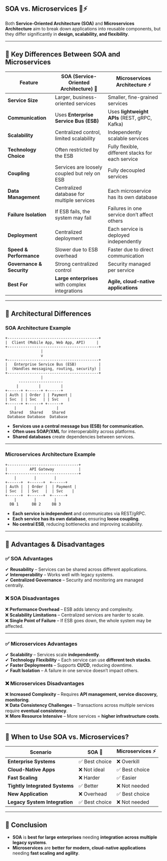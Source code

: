 ## **SOA vs. Microservices** 🏢⚡️  

Both **Service-Oriented Architecture (SOA)** and **Microservices Architecture** aim to break down applications into reusable components, but they differ significantly in **design, scalability, and flexibility**.  

---

## **🔹 Key Differences Between SOA and Microservices**
| Feature | **SOA (Service-Oriented Architecture)** 🏢 | **Microservices Architecture** ⚡️ |
|---------|-------------------------------------|----------------------------------|
| **Service Size** | Larger, business-oriented services | Smaller, fine-grained services |
| **Communication** | Uses **Enterprise Service Bus (ESB)** | Uses **lightweight APIs** (REST, gRPC, Kafka) |
| **Scalability** | Centralized control, limited scalability | Independently scalable services |
| **Technology Choice** | Often restricted by the ESB | Fully flexible, different stacks for each service |
| **Coupling** | Services are loosely coupled but rely on ESB | Fully decoupled services |
| **Data Management** | Centralized database for multiple services | Each microservice has its own database |
| **Failure Isolation** | If ESB fails, the system may fail | Failures in one service don’t affect others |
| **Deployment** | Centralized deployment | Each service is deployed independently |
| **Speed & Performance** | Slower due to ESB overhead | Faster due to direct communication |
| **Governance & Security** | Strong centralized control | Security managed per service |
| **Best For** | **Large enterprises** with complex integrations | **Agile, cloud-native applications** |

---

## **🔹 Architectural Differences**
### **SOA Architecture Example**  
```
+-----------------------------------------+
|  Client (Mobile App, Web App, API)     |
+-----------------------------------------+
                |
                v
+-----------------------------------------+
|   Enterprise Service Bus (ESB)          |
|  (Handles messaging, routing, security) |
+-----------------------------------------+
                |
      --------------------
     |         |         |
+------+ +------+ +------+
| Auth | | Order | | Payment |
| Svc  | | Svc   | | Svc    |
+------+ +------+ +------+
    |        |         |
  Shared   Shared    Shared
 Database Database  Database
```
- **Services use a central message bus (ESB) for communication.**  
- **Often uses SOAP/XML** for interoperability across platforms.  
- **Shared databases** create dependencies between services.  

---

### **Microservices Architecture Example**  
```
+--------------------------------+
|          API Gateway           |
+--------------------------------+
    |        |        |      
+------+  +------+  +------+
| Auth |  | Order |  | Payment |
| Svc  |  | Svc   |  | Svc    |
+------+  +------+  +------+
    |        |        |      
  DB 1      DB 2     DB 3
```
- **Each service is independent** and communicates via REST/gRPC.  
- **Each service has its own database**, ensuring **loose coupling**.  
- **No central ESB**, reducing bottlenecks and improving scalability.  

---

## **🔹 Advantages & Disadvantages**
### **✅ SOA Advantages**
✔ **Reusability** – Services can be shared across different applications.  
✔ **Interoperability** – Works well with legacy systems.  
✔ **Centralized Governance** – Security and monitoring are managed centrally.  

### **❌ SOA Disadvantages**
❌ **Performance Overhead** – ESB adds latency and complexity.  
❌ **Scalability Limitations** – Centralized services are harder to scale.  
❌ **Single Point of Failure** – If ESB goes down, the whole system may be affected.  

---

### **✅ Microservices Advantages**
✔ **Scalability** – Services scale **independently**.  
✔ **Technology Flexibility** – Each service can use **different tech stacks**.  
✔ **Faster Deployments** – Supports **CI/CD**, reducing downtime.  
✔ **Fault Isolation** – A failure in one service doesn’t impact others.  

### **❌ Microservices Disadvantages**
❌ **Increased Complexity** – Requires **API management, service discovery, monitoring**.  
❌ **Data Consistency Challenges** – Transactions across multiple services require **eventual consistency**.  
❌ **More Resource Intensive** – More services = **higher infrastructure costs**.  

---

## **🔹 When to Use SOA vs. Microservices?**
| Scenario | **SOA** 🏢 | **Microservices** ⚡️ |
|----------|-----------|----------------|
| **Enterprise Systems** | ✅ Best choice | ❌ Overkill |
| **Cloud-Native Apps** | ❌ Not ideal | ✅ Best choice |
| **Fast Scaling** | ❌ Harder | ✅ Easier |
| **Tightly Integrated Systems** | ✅ Better | ❌ Not needed |
| **New Application** | ❌ Overhead | ✅ Best choice |
| **Legacy System Integration** | ✅ Best choice | ❌ Not needed |

---

## **🔹 Conclusion**
- **SOA** is **best for large enterprises** needing **integration across multiple legacy systems**.
- **Microservices** are **better for modern, cloud-native applications** needing **fast scaling and agility**.
